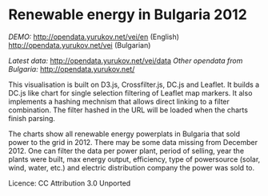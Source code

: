 Renewable energy in Bulgaria 2012
==============================

*DEMO:*
	http://opendata.yurukov.net/vei/en (English)
	http://opendata.yurukov.net/vei (Bulgarian)

*Latest data:*
	http://opendata.yurukov.net/vei/data
*Other opendata from Bulgaria:*
	http://opendata.yurukov.net/

This visualisation is built on D3.js, Crossfilter.js, DC.js and Leaflet. It builds a DC.js like chart for single selection filtering of Leaflet map markers. It also implements a hashing mechnism that allows direct linking to a filter combination. The filter hashed in the URL will be loaded when the charts finish parsing.

The charts show all renewable energy powerplats in Bulgaria that sold power to the grid in 2012. There may be some data missing from December 2012. One can filter the data per power plant, period of selling, year the plants were built, max energy output, efficiency, type of powersource (solar, wind, water, etc.) and electric distribution company the power was sold to.

Licence: CC Attribution 3.0 Unported

